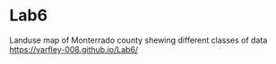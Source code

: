 # Lab6
Landuse map of Monterrado county shewing different classes of data
https://varfley-008.github.io/Lab6/
